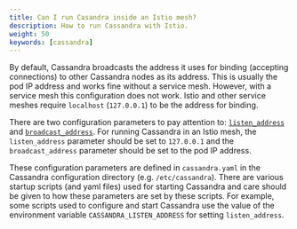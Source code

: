 ```yaml
---
title: Can I run Casandra inside an Istio mesh?
description: How to run Cassandra with Istio.
weight: 50
keywords: [cassandra]
---
```


By default, Cassandra broadcasts the address it uses for binding
(accepting connections) to other Cassandra nodes as its address. This
is usually the pod IP address and works fine without a service
mesh. However, with a service mesh this configuration does not
work. Istio and other service meshes require `localhost`
(`127.0.0.1`) to be the address for binding.

There are two configuration parameters to pay attention to:
[`listen_address`](http://cassandra.apache.org/doc/latest/configuration/cassandra_config_file.html?highlight=listen_address#listen-address)
and
[`broadcast_address`](http://cassandra.apache.org/doc/latest/configuration/cassandra_config_file.html?highlight=listen_address#broadcast-address). For
running Cassandra in an Istio mesh,
the `listen_address` parameter should be set to `127.0.0.1` and the
`broadcast_address` parameter should be set to the pod IP address.

These configuration parameters are defined in `cassandra.yaml` in the
Cassandra configuration directory (e.g. `/etc/cassandra`).  There are
various startup scripts (and yaml files) used for starting Cassandra
and care should be given to how these parameters are set by these
scripts. For example, some scripts used to configure and start
Cassandra use the value of the environment variable
`CASSANDRA_LISTEN_ADDRESS` for setting `listen_address`.
